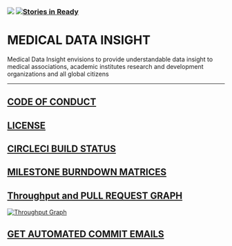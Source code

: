 ### <a href="https://circleci.com/gh/algosig/medical-data-insight-nepal"><img src="https://circleci.com/gh/algosig/medical-data-insight-nepal.svg?style=svg"></a> [![Stories in Ready](https://badge.waffle.io/algosig/nepal-medical-data-visualization.png?label=ready&title=Ready)](http://waffle.io/algosig/nepal-medical-data-visualization)

# MEDICAL DATA INSIGHT

Medical Data Insight envisions to provide understandable data insight to medical associations, academic institutes research and development organizations and all global citizens 

<hr></hr>
 
## <a href="https://github.com/algosig/medical-data-insight/blob/master/CODE_OF_CONDUCT.MD">CODE OF CONDUCT </a>

## <a href="https://github.com/algosig/medical-data-insight/blob/master/LICENSE"> LICENSE</a>

## <a href="https://circleci.com/gh/algosig/medical-data-insight">CIRCLECI BUILD STATUS</a>

## <a href="https://waffle.io/algosig/medical-data-insight/metrics/burndown">MILESTONE BURNDOWN MATRICES</a>
## <a href="https://waffle.io/algosig/medical-data-insight/metrics/throughput">Throughput and PULL REQUEST GRAPH</a>
[![Throughput Graph](https://graphs.waffle.io/algosig/medical-data-insight-nepal/throughput.svg)](https://waffle.io/algosig/medical-data-insight-nepal/metrics/throughput)

## <a href="https://groups.google.com/forum/#!forum/medical-data-insight">GET AUTOMATED COMMIT EMAILS</a> 